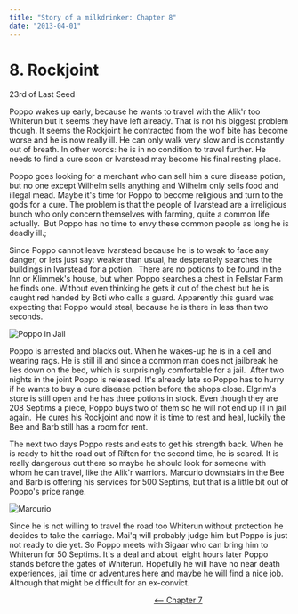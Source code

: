 ```yaml
---
title: "Story of a milkdrinker: Chapter 8"
date: "2013-04-01"
---
```


# 8\. Rockjoint

23rd of Last Seed

Poppo wakes up early, because he wants to travel with the Alik'r too Whiterun but it seems they have left already. That is not his biggest problem though. It seems the Rockjoint he contracted from the wolf bite has become worse and he is now really ill. He can only walk very slow and is constantly out of breath. In other words: he is in no condition to travel further. He needs to find a cure soon or Ivarstead may become his final resting place.

Poppo goes looking for a merchant who can sell him a cure disease potion, but no one except Wilhelm sells anything and Wilhelm only sells food and illegal mead. Maybe it's time for Poppo to become religious and turn to the gods for a cure. The problem is that the people of Ivarstead are a irreligious bunch who only concern themselves with farming, quite a common life actually.  But Poppo has no time to envy these common people as long he is deadly ill.;

Since Poppo cannot leave Ivarstead because he is to weak to face any danger, or lets just say: weaker than usual, he desperately searches the buildings in Ivarstead for a potion.  There are no potions to be found in the Inn or Klimmek's house, but when Poppo searches a chest in Fellstar Farm he finds one. Without even thinking he gets it out of the chest but he is caught red handed by Boti who calls a guard. Apparently this guard was expecting that Poppo would steal, because he is there in less than two seconds.

![Poppo in Jail](images/Poppo-in-Jail-1024x576.jpg)

Poppo is arrested and blacks out. When he wakes-up he is in a cell and wearing rags. He is still ill and since a common man does not jailbreak he lies down on the bed, which is surprisingly comfortable for a jail.  After two nights in the joint Poppo is released. It's already late so Poppo has to hurry if he wants to buy a cure disease potion before the shops close. Elgrim's store is still open and he has three potions in stock. Even though they are 208 Septims a piece, Poppo buys two of them so he will not end up ill in jail again.  He cures his Rockjoint and now it is time to rest and heal, luckily the Bee and Barb still has a room for rent.

The next two days Poppo rests and eats to get his strength back. When he is ready to hit the road out of Riften for the second time, he is scared. It is really dangerous out there so maybe he should look for someone with whom he can travel, like the Alik'r warriors. Marcurio downstairs in the Bee and Barb is offering his services for 500 Septims, but that is a little bit out of Poppo's price range.

![Marcurio](images/Marcurio-1024x764.jpg)

Since he is not willing to travel the road too Whiterun without protection he decides to take the carriage. Mai'q will probably judge him but Poppo is just not ready to die yet. So Poppo meets with Sigaar who can bring him to Whiterun for 50 Septims. It's a deal and about  eight hours later Poppo stands before the gates of Whiterun. Hopefully he will have no near death experiences, jail time or adventures here and maybe he will find a nice job. Although that might be difficult for an ex-convict.

                                                                  [<-- Chapter 7](http://www.legenddiaries.com/stories/story-of-a-milkdrinker-chapter-7/)
